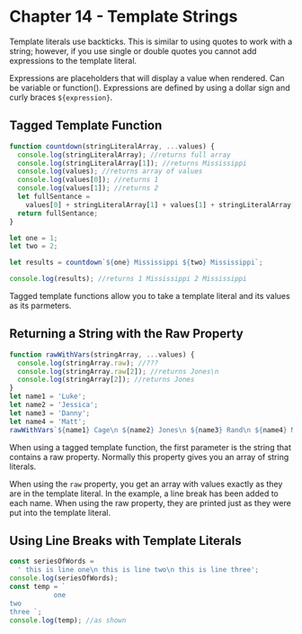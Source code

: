 # Chapter 14 - Template Strings

Template literals use backticks. This is similar to using quotes to work with a string; however, if you use single or
double quotes you cannot add expressions to the template literal.

Expressions are placeholders that will display a value when rendered. Can be variable or function(). Expressions are
defined by using a dollar sign and curly braces `${expression}`.

## Tagged Template Function

```js
function countdown(stringLiteralArray, ...values) {
  console.log(stringLiteralArray); //returns full array
  console.log(stringLiteralArray[1]); //returns Mississippi
  console.log(values); //returns array of values
  console.log(values[0]); //returns 1
  console.log(values[1]); //returns 2
  let fullSentance =
    values[0] + stringLiteralArray[1] + values[1] + stringLiteralArray[2];
  return fullSentance;
}

let one = 1;
let two = 2;

let results = countdown`${one} Mississippi ${two} Mississippi`;

console.log(results); //returns 1 Mississippi 2 Mississippi
```

Tagged template functions allow you to take a template literal and its values as its parmeters.

## Returning a String with the Raw Property

```js
function rawWithVars(stringArray, ...values) {
  console.log(stringArray.raw); //???
  console.log(stringArray.raw[2]); //returns Jones\n
  console.log(stringArray[2]); //returns Jones
}
let name1 = 'Luke';
let name2 = 'Jessica';
let name3 = 'Danny';
let name4 = 'Matt';
rawWithVars`${name1} Cage\n ${name2} Jones\n ${name3} Rand\n ${name4} Murdock`;
```

When using a tagged template function, the first parameter is the string that contains a raw property. Normally this
property gives you an array of string literals.

When using the `raw` property, you get an array with values exactly as they are in the template literal. In the example,
a line break has been added to each name. When using the raw property, they are printed just as they were put into the
template literal.

## Using Line Breaks with Template Literals

```js
const seriesOfWords =
  ' this is line one\n this is line two\n this is line three';
console.log(seriesOfWords);
const temp = `
           one
two
three `;
console.log(temp); //as shown
```
